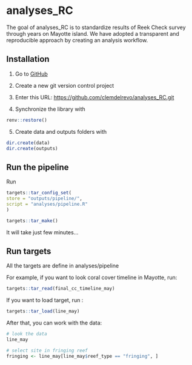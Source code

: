 
# analyses_RC

The goal of analyses_RC is to standardize results of Reek Check survey through years
on Mayotte island. We have adopted a transparent and reproducible approach by creating 
an analysis workflow.

## Installation

1. Go to [GitHub](https://github.com/clemdelrevo/analyses_RC)

2. Create a new git version control project

3. Enter this URL: https://github.com/clemdelrevo/analyses_RC.git

4. Synchronize the library with 

``` r
renv::restore()

```

5. Create data and outputs folders with


``` r
dir.create(data)
dir.create(outputs)

```

## Run the pipeline

Run

``` r
targets::tar_config_set(
store = "outputs/pipeline/",
script = "analyses/pipeline.R"
)

targets::tar_make()

```

It will take just few minutes...

## Run targets

All the targets are define in analyses/pipeline

For example, if you want to look coral cover timeline in Mayotte, run:

``` r
targets::tar_read(final_cc_timeline_may)

```

If you want to load target, run :

``` r
targets::tar_load(line_may)

```
After that, you can work with the data:

``` r
# look the data
line_may

# select site in fringing reef
fringing <- line_may[line_may$reef_type == "fringing", ]

```